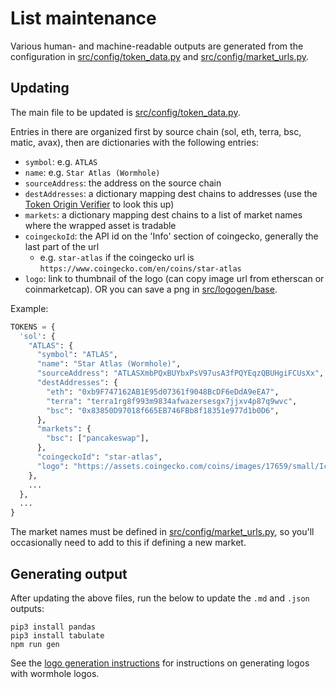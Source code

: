 List maintenance
========================

Various human- and machine-readable outputs are generated from the configuration in 
[src/config/token_data.py](src/config/token_data.py)
and [src/config/market_urls.py](src/config/market_urls.py).

## Updating

The main file to be updated is [src/config/token_data.py](src/config/token_data.py).

Entries in there are organized first by source chain (sol, eth, terra, bsc, matic, avax),
then are dictionaries with the following entries:
* `symbol`: e.g. `ATLAS`
* `name`: e.g. `Star Atlas (Wormhole)`
* `sourceAddress`: the address on the source chain
* `destAddresses`: a dictionary mapping dest chains to addresses (use the [Token Origin Verifier](https://wormholebridge.com/#/token-origin-verifier) to look this up)
* `markets`: a dictionary mapping dest chains to a list of market names where the wrapped asset is tradable
* `coingeckoId`: the API id on the 'Info' section of coingecko, generally the last part of the url
  * e.g. `star-atlas` if the coingecko url is `https://www.coingecko.com/en/coins/star-atlas`
* `logo`: link to thumbnail of the logo (can copy image url from etherscan or coinmarketcap).  OR you can save a png in [src/logogen/base](src/logogen/base).

Example:
```python
TOKENS = {
  'sol': {
    "ATLAS": {
      "symbol": "ATLAS",
      "name": "Star Atlas (Wormhole)",
      "sourceAddress": "ATLASXmbPQxBUYbxPsV97usA3fPQYEqzQBUHgiFCUsXx",
      "destAddresses": {
        "eth": "0xb9F747162AB1E95d07361f9048BcDF6eDdA9eEA7",
        "terra": "terra1rg8f993m9834afwazersesgx7jjxv4p87q9wvc",
        "bsc": "0x83850D97018f665EB746FBb8f18351e977d1b0D6",
      },
      "markets": {
        "bsc": ["pancakeswap"],
      },
      "coingeckoId": "star-atlas",
      "logo": "https://assets.coingecko.com/coins/images/17659/small/Icon_Reverse.png",
    },
    ...
  },
  ...
}
```

The market names must be defined in [src/config/market_urls.py](src/config/market_urls.py), so you'll occasionally need
to add to this if defining a new market.

## Generating output
After updating the above files, run the below to update the `.md` and `.json` outputs:
```
pip3 install pandas
pip3 install tabulate
npm run gen
```

See the [logo generation instructions](src/logogen/README.md) for instructions on generating logos with wormhole logos.
